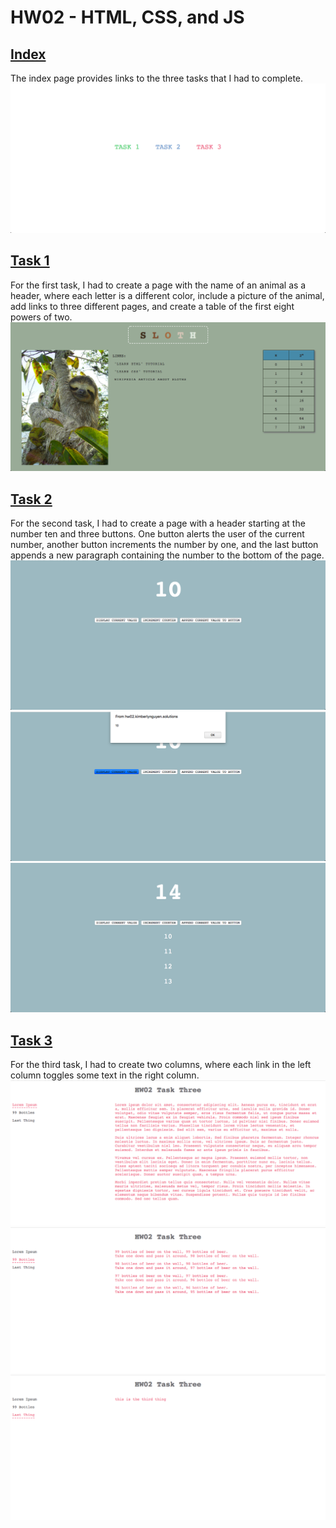 # HW02 - HTML, CSS, and JS  

## [Index](index.html) 
The index page provides links to the three tasks that I had to complete. 
![index](screenshots/main.png) 

## [Task 1](task1.html)
For the first task, I had to create a page with the name of an animal as a 
header, where each letter is a different color, include a picture of the 
animal, add links to three different pages, and create a table of the first 
eight powers of two. 
![task 1](screenshots/task-1.png) 

## [Task 2](task2.html)
For the second task, I had to create a page with a header starting at the 
number ten and three buttons. One button alerts the user of the current number, 
another button increments the number by one, and the last button appends a new 
paragraph containing the number to the bottom of the page. 
![task 2](screenshots/task-2-1.png) 
![task 2 alert](screenshots/task-2-2.png) 
![task 2 append](screenshots/task-2-3.png) 

## [Task 3](task3.html)
For the third task, I had to create two columns, where each link in the left 
column toggles some text in the right column. 
![task 3 lorem ipsum](screenshots/task-3-1.png) 
![task 2 99 bottles](screenshots/task-3-2.png) 
![task 2 last thing](screenshots/task-3-3.png) 
